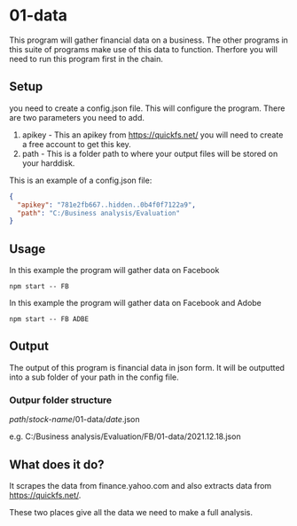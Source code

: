 # 01-data

This program will gather financial data on a business. The other programs in this suite of programs make use of this data to function.
Therfore you will need to run this program first in the chain.

## Setup

you need to create a config.json file. This will configure the program.
There are two parameters you need to add.

1. apikey - This an apikey from https://quickfs.net/ you will need to create a free account to get this key.
2. path - This is a folder path to where your output files will be stored on your harddisk.

This is an example of a config.json file:

```json
{
  "apikey": "781e2fb667..hidden..0b4f0f7122a9",
  "path": "C:/Business analysis/Evaluation"
}
```

## Usage

In this example the program will gather data on Facebook

`npm start -- FB`

In this example the program will gather data on Facebook and Adobe

`npm start -- FB ADBE`

## Output

The output of this program is financial data in json form. It will be outputted into a sub folder of your path in the config file.

### Outpur folder structure

_path_/_stock-name_/01-data/_date_.json

e.g.
C:/Business analysis/Evaluation/FB/01-data/2021.12.18.json

## What does it do?

It scrapes the data from finance.yahoo.com and also extracts data from https://quickfs.net/.

These two places give all the data we need to make a full analysis.

